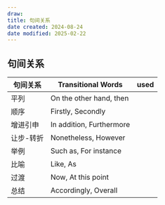 ```yaml
---
draw:
title: 句间关系
date created: 2024-08-24
date modified: 2025-02-22
---
```


## 句间关系

| 句间关系  | Transitional Words       |  used |
| ----- | ------------------------ | ----- |
| 平列    | On the other hand, then  |       |
| 顺序    | Firstly, Secondly        |       |
| 增进引申  | In addition, Furthermore |       |
| 让步-转折 | Nonetheless, However     |       |
| 举例    | Such as, For instance    |       |
| 比喻    | Like, As                 |       |
| 过渡    | Now, At this point       |       |
| 总结    | Accordingly, Overall     |       |
